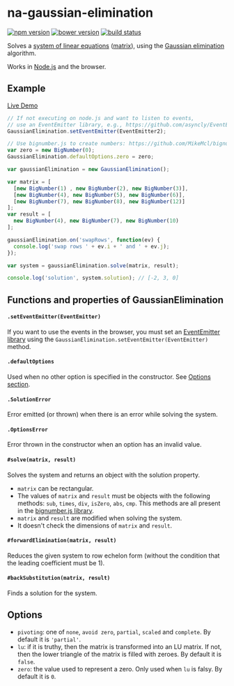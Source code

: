 # na-gaussian-elimination

[![npm version](http://img.shields.io/npm/v/na-gaussian-elimination.svg)](https://npmjs.org/package/na-gaussian-elimination)
[![bower version](https://img.shields.io/bower/v/na-gaussian-elimination.svg)](https://github.com/tfoxy/na-gaussian-elimination/releases)
[![build status](https://travis-ci.org/tfoxy/na-gaussian-elimination.svg)](https://travis-ci.org/tfoxy/na-gaussian-elimination)

Solves a [system of linear equations] ([matrix]), using the [Gaussian elimination] algorithm.

Works in [Node.js] and the browser.


## Example

[Live Demo](http://jsbin.com/nuquga/embed?js,output)

```js
// If not executing on node.js and want to listen to events,
// use an EventEmitter library, e.g., https://github.com/asyncly/EventEmitter2
GaussianElimination.setEventEmitter(EventEmitter2);

// Use bignumber.js to create numbers: https://github.com/MikeMcl/bignumber.js/
var zero = new BigNumber(0);
GaussianElimination.defaultOptions.zero = zero;

var gaussianElimination = new GaussianElimination();

var matrix = [
  [new BigNumber(1) , new BigNumber(2), new BigNumber(3)],
  [new BigNumber(4), new BigNumber(5), new BigNumber(6)],
  [new BigNumber(7), new BigNumber(8), new BigNumber(12)]
];
var result = [
  new BigNumber(4), new BigNumber(7), new BigNumber(10)
];

gaussianElimination.on('swapRows', function(ev) {
  console.log('swap rows ' + ev.i + ' and ' + ev.j);
});

var system = gaussianElimination.solve(matrix, result);

console.log('solution', system.solution); // [-2, 3, 0]
```


## Functions and properties of GaussianElimination

#### `.setEventEmitter(EventEmitter)`

If you want to use the events in the browser, you must set an [EventEmitter library]
using the `GaussianElimination.setEventEmitter(EventEmitter)` method.

#### `.defaultOptions`

Used when no other option is specified in the constructor.
See [Options section](#Options).

#### `.SolutionError`

Error emitted (or thrown) when there is an error while solving the system.

#### `.OptionsError`

Error thrown in the constructor when an option has an invalid value.

#### `#solve(matrix, result)`

Solves the system and returns an object with the solution property.

  * `matrix` can be rectangular.
  * The values of `matrix` and `result` must be objects with the following methods: 
    `sub`, `times`, `div`, `isZero`, `abs`, `cmp`.
    This methods are all present in the [bignumber.js library].
  * `matrix` and `result` are modified when solving the system.
  * It doesn't check the dimensions of `matrix` and `result`.

#### `#forwardElimination(matrix, result)`

Reduces the given system to row echelon form 
(without the condition that the leading coefficient must be 1).

#### `#backSubstitution(matrix, result)`

Finds a solution for the system.


## Options

  * `pivoting`: one of `none`, `avoid zero`, `partial`, `scaled` and `complete`.
    By default it is `'partial'`.
  * `lu`: if it is truthy, then the matrix is transformed into an LU matrix.
    If not, then the lower triangle of the matrix is filled with zeroes.
    By default it is `false`.
  * `zero`: the value used to represent a zero. Only used when `lu` is falsy.
    By default it is `0`.


[system of linear equations]: https://en.wikipedia.org/wiki/System_of_linear_equations
[matrix]: https://en.wikipedia.org/wiki/Matrix_(mathematics)
[Gaussian elimination]: https://en.wikipedia.org/wiki/Gaussian_elimination
[Node.js]: https://nodejs.org
[EventEmitter library]: https://github.com/asyncly/EventEmitter2
[bignumber.js library]: https://github.com/MikeMcl/bignumber.js
